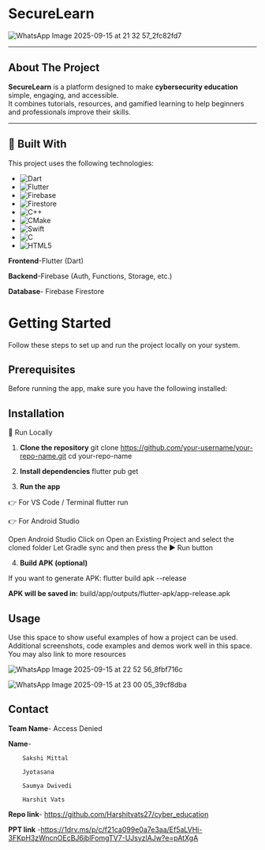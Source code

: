 # SecureLearn
![WhatsApp Image 2025-09-15 at 21 32 57_2fc82fd7](https://github.com/user-attachments/assets/fb0b81b3-4d93-4c44-b4fa-f6cfe4b48ca0)



---

##  About The Project  

**SecureLearn** is a platform designed to make **cybersecurity education** simple, engaging, and accessible.  
It combines tutorials, resources, and gamified learning to help beginners and professionals improve their skills.  

---
## 🚀 Built With  

This project uses the following technologies:  

- ![Dart](https://img.shields.io/badge/Dart-0175C2?style=for-the-badge&logo=dart&logoColor=white)  
- ![Flutter](https://img.shields.io/badge/Flutter-02569B?style=for-the-badge&logo=flutter&logoColor=white)  
- ![Firebase](https://img.shields.io/badge/Firebase-FFCA28?style=for-the-badge&logo=firebase&logoColor=black)  
- ![Firestore](https://img.shields.io/badge/Firestore-FF7139?style=for-the-badge&logo=firebase&logoColor=white)  
- ![C++](https://img.shields.io/badge/C++-00599C?style=for-the-badge&logo=c%2B%2B&logoColor=white)  
- ![CMake](https://img.shields.io/badge/CMake-064F8C?style=for-the-badge&logo=cmake&logoColor=white)  
- ![Swift](https://img.shields.io/badge/Swift-FA7343?style=for-the-badge&logo=swift&logoColor=white)  
- ![C](https://img.shields.io/badge/C-A8B9CC?style=for-the-badge&logo=c&logoColor=white)  
- ![HTML5](https://img.shields.io/badge/HTML5-E34F26?style=for-the-badge&logo=html5&logoColor=white)  


**Frontend**-Flutter (Dart)

**Backend**-Firebase (Auth, Functions, Storage, etc.)

**Database**- Firebase Firestore


#  Getting Started

Follow these steps to set up and run the project locally on your system.

##  Prerequisites

 Before running the app, make sure you have the following installed:

 ## Installation
 
🚀 Run Locally
1. **Clone the repository**
git clone https://github.com/your-username/your-repo-name.git
cd your-repo-name

2. **Install dependencies**
flutter pub get

3. **Run the app**

👉 For VS Code / Terminal
  flutter run

👉 For Android Studio

Open Android Studio
Click on Open an Existing Project and select the cloned folder
Let Gradle sync and then press the ▶ Run button

4. **Build APK (optional)**

  If you want to generate APK:
  flutter build apk --release

**APK will be saved in:**
build/app/outputs/flutter-apk/app-release.apk

## Usage
Use this space to show useful examples of how a project can be used. Additional screenshots, code examples and demos work well in this space. You may also link to more resources



![WhatsApp Image 2025-09-15 at 22 52 56_8fbf716c](https://github.com/user-attachments/assets/e10342d7-6027-48c8-a455-35864ab085ca)

![WhatsApp Image 2025-09-15 at 23 00 05_39cf8dba](https://github.com/user-attachments/assets/c3db83d0-038f-4eaf-8d16-b4133b3f8e5e)


## Contact
**Team Name**- Access Denied

**Name**- 

		Sakshi Mittal
				
		Jyotasana 
				
		Saumya Dwivedi
				
		Harshit Vats 


**Repo link**- https://github.com/Harshitvats27/cyber_education




**PPT  link** -https://1drv.ms/p/c/f21ca099e0a7e3aa/Ef5aLVHi-3FKpH3zWncnOEcBJ6jblFomgTV7-UJsyzlAJw?e=pAtXgA
